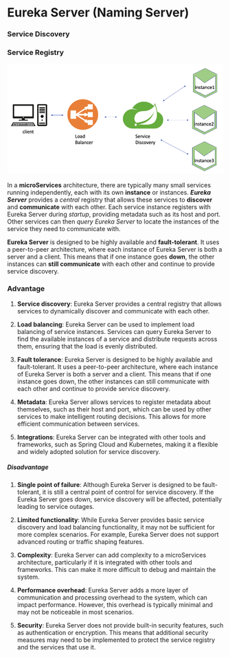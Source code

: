 # Eureka Server (Naming Server)

### Service Discovery

### Service Registry

![Eureka server image](https://github.com/farzadafi/Spring/blob/master/Spring_Cloud/2_MicroService_SpringCloud/naming-server/image/image.png)

In a **microServices** architecture, there are typically many small services running independently, each with its own
**instance** or instances. ***Eureka Server*** provides a *central* registry that allows these services to **discover**
and **communicate**
with each other. Each service instance registers with Eureka Server during *startup*, providing metadata such as its
host
and port. Other services can then *query Eureka Server* to locate the instances of the service they need to communicate
with.

**Eureka Server** is designed to be highly available and **fault-tolerant**. It uses a peer-to-peer architecture, where
each
instance of Eureka Server is both a server and a client. This means that if one instance goes **down**, the other
instances
can **still communicate** with each other and continue to provide service discovery.

### Advantage

1. **Service discovery**: Eureka Server provides a central registry that allows services to dynamically discover and
   communicate with each other.

2. **Load balancing**: Eureka Server can be used to implement load balancing of service instances. Services can query
   Eureka
   Server to find the available instances of a service and distribute requests across them, ensuring that the load is
   evenly distributed.

3. **Fault tolerance**: Eureka Server is designed to be highly available and fault-tolerant. It uses a peer-to-peer
   architecture, where each instance of Eureka Server is both a server and a client. This means that if one instance
   goes
   down, the other instances can still communicate with each other and continue to provide service discovery.

4. **Metadata**: Eureka Server allows services to register metadata about themselves, such as their host and port, which
   can be
   used by other services to make intelligent routing decisions. This allows for more efficient communication between
   services.

5. **Integrations**: Eureka Server can be integrated with other tools and frameworks, such as Spring Cloud and
   Kubernetes,
   making it a flexible and widely adopted solution for service discovery.

##### Disadvantage

1. **Single point of failure**: Although Eureka Server is designed to be fault-tolerant, it is still a central point of
   control
   for service discovery. If the Eureka Server goes down, service discovery will be affected, potentially leading to
   service outages.

2. **Limited functionality**: While Eureka Server provides basic service discovery and load balancing functionality, it
   may not
   be sufficient for more complex scenarios. For example, Eureka Server does not support advanced routing or traffic
   shaping features.

3. **Complexity**: Eureka Server can add complexity to a microServices architecture, particularly if it is integrated
   with
   other tools and frameworks. This can make it more difficult to debug and maintain the system.

4. **Performance overhead**: Eureka Server adds a more layer of communication and processing overhead to the system,
   which can impact performance. However, this overhead is typically minimal and may not be noticeable in most
   scenarios.

5. **Security**: Eureka Server does not provide built-in security features, such as authentication or encryption. This
   means
   that additional security measures may need to be implemented to protect the service registry and the services that
   use
   it.
